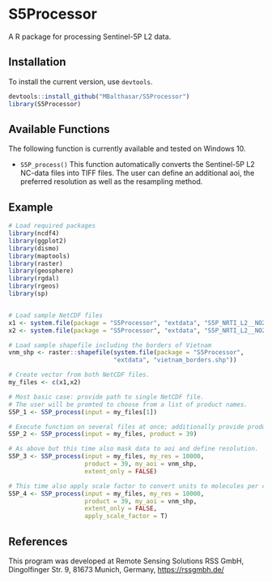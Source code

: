 # S5Processor
A R package for processing Sentinel-5P L2 data.

## Installation
To install the current version, use `devtools`.

```R
devtools::install_github("MBalthasar/S5Processor")
library(S5Processor)
```

## Available Functions
The following function is currently available and tested on Windows 10.

* `S5P_process()` This function automatically converts the Sentinel-5P L2 NC-data files into TIFF files. The user can define an additional aoi, the preferred resolution as well as the resampling method.

## Example

```R
# Load required packages
library(ncdf4)
library(ggplot2)
library(dismo)
library(maptools)
library(raster)
library(geosphere)
library(rgdal)
library(rgeos)
library(sp)


# Load sample NetCDF files
x1 <- system.file(package = "S5Processor", "extdata", "S5P_NRTI_L2__NO2_1.nc")
x2 <- system.file(package = "S5Processor", "extdata", "S5P_NRTI_L2__NO2_2.nc")

# Load sample shapefile including the borders of Vietnam
vnm_shp <- raster::shapefile(system.file(package = "S5Processor",
                             "extdata", "vietnam_borders.shp"))

# Create vector from both NetCDF files.
my_files <- c(x1,x2)

# Most basic case: provide path to single NetCDF file.
# The user will be promted to choose from a list of product names.
S5P_1 <- S5P_process(input = my_files[1])

# Execute function on several files at once; additionally provide product number.
S5P_2 <- S5P_process(input = my_files, product = 39)

# As above but this time also mask data to aoi and define resolution.
S5P_3 <- S5P_process(input = my_files, my_res = 10000,
                     product = 39, my_aoi = vnm_shp,
                     extent_only = FALSE)

# This time also apply scale factor to convert units to molecules per cm2.
S5P_4 <- S5P_process(input = my_files, my_res = 10000,
                     product = 39, my_aoi = vnm_shp,
                     extent_only = FALSE,
                     apply_scale_factor = T)
```

## References
This program was developed at Remote Sensing Solutions RSS GmbH, Dingolfinger Str. 9, 81673 Munich, Germany, https://rssgmbh.de/
